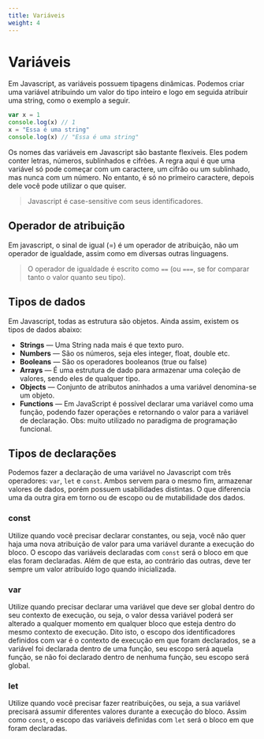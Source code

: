 ```yaml
---
title: Variáveis
weight: 4
---
```


# Variáveis
Em Javascript, as variáveis possuem tipagens dinâmicas. Podemos criar uma variável atribuindo um valor do tipo inteiro e logo em seguida atribuir uma string, como o exemplo a seguir.
```javascript
var x = 1
console.log(x) // 1
x = "Essa é uma string"
console.log(x) // "Essa é uma string"
```

Os nomes das variáveis em Javascript são bastante flexíveis. Eles podem conter letras, números, sublinhados e cifrões. A regra aqui é que uma variável só pode começar com um caractere, um cifrão ou um sublinhado, mas nunca com um número. No entanto, é só no primeiro caractere, depois dele você pode utilizar o que quiser.

> Javascript é case-sensitive com seus identificadores.

## Operador de atribuição
Em javascript, o sinal de igual (=) é um operador de atribuição, não um operador de igualdade, assim como em diversas outras linguagens.

> O operador de igualdade é escrito como `==` (ou `===`, se for comparar tanto o valor quanto seu tipo).

## Tipos de dados
Em Javascript, todas as estrutura são objetos. Ainda assim, existem os tipos de dados abaixo:

- **Strings** — Uma String nada mais é que texto puro.
- **Numbers** — São os números, seja eles integer, float, double etc.
- **Booleans** — São os operadores booleanos (true ou false)
- **Arrays** — É uma estrutura de dado para armazenar uma coleção de valores, sendo eles de qualquer tipo.
- **Objects** — Conjunto de atributos aninhados a uma variável denomina-se um objeto.
- **Functions** — Em JavaScript é possível declarar uma variável como uma função, podendo fazer operações e retornando o valor para a variável de declaração. Obs: muito utilizado no paradigma de programação funcional.

## Tipos de declarações
Podemos fazer a declaração de uma variável no Javascript com três operadores: `var`, `let` e `const`. Ambos servem para o mesmo fim, armazenar valores de dados, porém possuem usabilidades distintas. O que diferencia uma da outra gira em torno ou de escopo ou de mutabilidade dos dados.

### const
Utilize quando você precisar declarar constantes, ou seja, você não quer haja uma nova atribuição de valor para uma variável durante a execução do bloco. O escopo das variáveis declaradas com `const` será o bloco em que elas foram declaradas. Além de que esta, ao contrário das outras, deve ter sempre um valor atribuído logo quando inicializada.

### var
Utilize quando precisar declarar uma variável que deve ser global dentro do seu contexto de execução, ou seja, o valor dessa variável poderá ser alterado a qualquer momento em qualquer bloco que esteja dentro do mesmo contexto de execução. Dito isto, o escopo dos identificadores definidos com var é o contexto de execução em que foram declarados, se a variável foi declarada dentro de uma função, seu escopo será aquela função, se não foi declarado dentro de nenhuma função, seu escopo será global.

### let
Utilize quando você precisar fazer reatribuições, ou seja, a sua variável precisará assumir diferentes valores durante a execução do bloco. Assim como `const`, o escopo das variáveis definidas com `let` será o bloco em que foram declaradas.
